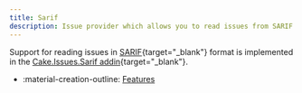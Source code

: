 ```yaml
---
title: Sarif
description: Issue provider which allows you to read issues from SARIF files.
---
```


Support for reading issues in [SARIF](https://sarifweb.azurewebsites.net/){target="_blank"} format
is implemented in the [Cake.Issues.Sarif addin](https://cakebuild.net/extensions/cake-issues-sarif/){target="_blank"}.

<div class="grid cards" markdown>

- :material-creation-outline: [Features](features.md)

</div>
